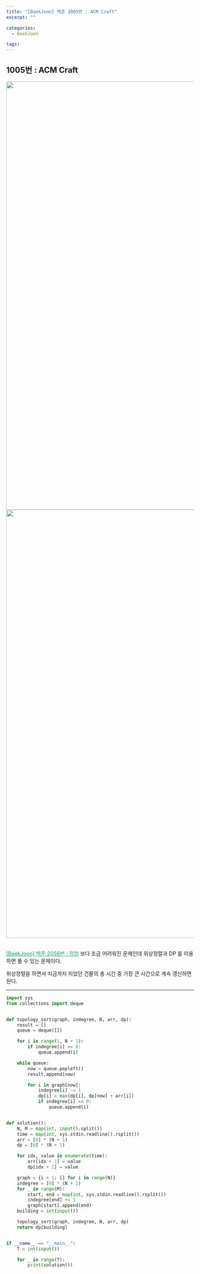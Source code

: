 ```yaml
---
title: "[BaekJoon] 백준 1005번 : ACM Craft"
excerpt: ""

categories:
  - BaekJoon

tags:
---
```


## 1005번 : ACM Craft

<center><img width="1150" alt="" src="https://user-images.githubusercontent.com/54533309/114506102-47cdc200-9c6c-11eb-8efc-0e9432c9a6c5.png">
</center>

<center><img width="1150" alt="" src="https://user-images.githubusercontent.com/54533309/114506124-50be9380-9c6c-11eb-918b-696b8e9003a2.png">
</center>

<br>

<a href="https://nam-ki-bok.github.io/baekjoon/Baek_2056/" style="color:#0FA678" target="_blank">[BaekJoon] 백준 2056번 : 작업</a> 보다 조금 어려워진 문제인데 위상정렬과 DP 를 이용하면 풀 수 있는 문제이다.

위상정렬을 하면서 지금까지 지었던 건물의 총 시간 중 가장 큰 시간으로 계속 갱신하면 된다.

---

```python
import sys
from collections import deque


def topology_sort(graph, indegree, N, arr, dp):
    result = []
    queue = deque([])

    for i in range(1, N + 1):
        if indegree[i] == 0:
            queue.append(i)

    while queue:
        now = queue.popleft()
        result.append(now)

        for i in graph[now]:
            indegree[i] -= 1
            dp[i] = max(dp[i], dp[now] + arr[i])
            if indegree[i] == 0:
                queue.append(i)


def solution():
    N, M = map(int, input().split())
    time = map(int, sys.stdin.readline().rsplit())
    arr = [0] * (N + 1)
    dp = [0] * (N + 1)

    for idx, value in enumerate(time):
        arr[idx + 1] = value
        dp[idx + 1] = value

    graph = {i + 1: [] for i in range(N)}
    indegree = [0] * (N + 1)
    for _ in range(M):
        start, end = map(int, sys.stdin.readline().rsplit())
        indegree[end] += 1
        graph[start].append(end)
    building = int(input())

    topology_sort(graph, indegree, N, arr, dp)
    return dp[building]


if __name__ == "__main__":
    T = int(input())

    for _ in range(T):
        print(solution())
```

<br>